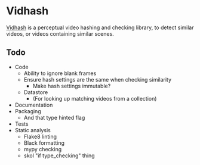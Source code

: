 # Vidhash
[Vidhash](https://pypi.org/project/vidhash/) is a perceptual video hashing and checking library, to detect similar videos, or videos containing similar scenes.


## Todo
- Code
  - Ability to ignore blank frames
  - Ensure hash settings are the same when checking similarity
    - Make hash settings immutable?
  - Datastore
    - (For looking up matching videos from a collection)
- Documentation
- Packaging
  - And that type hinted flag
- Tests
- Static analysis
  - Flake8 linting
  - Black formatting
  - mypy checking
  - skol "if type_checking" thing
